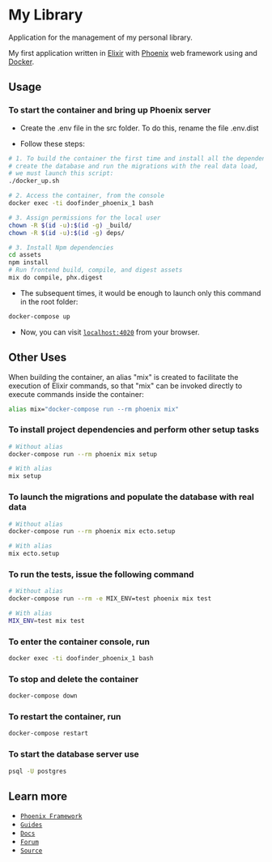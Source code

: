 # My Library

Application for the management of my personal library.

My first application written in [Elixir](http://elixir-lang.github.io)
with [Phoenix](http://phoenixframework.org) web framework using and
[Docker](https://www.docker.com).

## Usage

### To start the container and bring up Phoenix server

* Create the .env file in the src folder. To do this, rename the file .env.dist

* Follow these steps:

```bash
# 1. To build the container the first time and install all the dependencies,
# create the database and run the migrations with the real data load,
# we must launch this script:
./docker_up.sh

# 2. Access the container, from the console
docker exec -ti doofinder_phoenix_1 bash

# 3. Assign permissions for the local user
chown -R $(id -u):$(id -g) _build/
chown -R $(id -u):$(id -g) deps/

# 3. Install Npm dependencies
cd assets
npm install
# Run frontend build, compile, and digest assets
mix do compile, phx.digest
```

* The subsequent times, it would be enough to launch only this command
in the root folder:

```bash
docker-compose up
```

* Now, you can visit [`localhost:4020`](http://localhost:4020) from your browser.

## Other Uses

When building the container, an alias "mix" is created to facilitate the execution of Elixir commands, so that "mix" can be invoked directly to execute commands inside the container:

```bash
alias mix="docker-compose run --rm phoenix mix"
```

### To install project dependencies and perform other setup tasks

```bash
# Without alias
docker-compose run --rm phoenix mix setup

# With alias
mix setup
```

### To launch the migrations and populate the database with real data

```bash
# Without alias
docker-compose run --rm phoenix mix ecto.setup

# With alias
mix ecto.setup
```

### To run the tests, issue the following command

```bash
# Without alias
docker-compose run --rm -e MIX_ENV=test phoenix mix test

# With alias
MIX_ENV=test mix test
```

### To enter the container console, run

```bash
docker exec -ti doofinder_phoenix_1 bash
```

### To stop and delete the container

```bash
docker-compose down
```

### To restart the container, run

```bash
docker-compose restart
```

### To start the database server use

```bash
psql -U postgres
```

## Learn more

* [`Phoenix Framework`](https://www.phoenixframework.org/)
* [`Guides`](https://hexdocs.pm/phoenix/overview.html)
* [`Docs`](https://hexdocs.pm/phoenix)
* [`Forum`](https://elixirforum.com/c/phoenix-forum)
* [`Source`](https://github.com/phoenixframework/phoenix)
